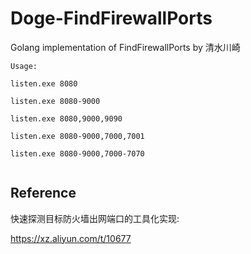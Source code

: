 # Doge-FindFirewallPorts
Golang implementation of FindFirewallPorts by 清水川崎

```
Usage:

listen.exe 8080

listen.exe 8080-9000

listen.exe 8080,9000,9090

listen.exe 8080-9000,7000,7001

listen.exe 8080-9000,7000-7070


```

## Reference
快速探测目标防火墙出网端口的工具化实现:

https://xz.aliyun.com/t/10677
